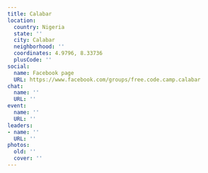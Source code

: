 ```yaml
---
title: Calabar
location:
  country: Nigeria
  state: ''
  city: Calabar
  neighborhood: ''
  coordinates: 4.9796, 8.33736
  plusCode: ''
social:
  name: Facebook page
  URL: https://www.facebook.com/groups/free.code.camp.calabar
chat:
  name: ''
  URL: ''
event:
  name: ''
  URL: ''
leaders:
- name: ''
  URL: ''
photos:
  old: ''
  cover: ''
---
```

